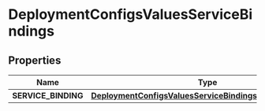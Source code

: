 # DeploymentConfigsValuesServiceBindings

## Properties
Name | Type | Description | Notes
------------ | ------------- | ------------- | -------------
**SERVICE_BINDING** | [**DeploymentConfigsValuesServiceBindingsSERVICEBINDING**](DeploymentConfigsValuesServiceBindingsSERVICEBINDING.md) |  |  [optional]
